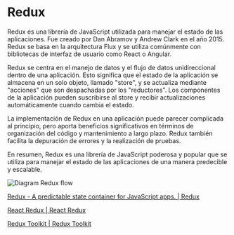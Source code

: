 # Redux

Redux es una librería de JavaScript utilizada para manejar el estado de las aplicaciones. Fue creado por Dan Abramov y Andrew Clark en el año 2015. Redux se basa en la arquitectura Flux y se utiliza comúnmente con bibliotecas de interfaz de usuario como React o Angular.

Redux se centra en el manejo de datos y el flujo de datos unidireccional dentro de una aplicación. Esto significa que el estado de la aplicación se almacena en un solo objeto, llamado "store", y se actualiza mediante "acciones" que son despachadas por los "reductores". Los componentes de la aplicación pueden suscribirse al store y recibir actualizaciones automáticamente cuando cambia el estado.

La implementación de Redux en una aplicación puede parecer complicada al principio, pero aporta beneficios significativos en términos de organización del código y mantenimiento a largo plazo. Redux también facilita la depuración de errores y la realización de pruebas.

En resumen, Redux es una librería de JavaScript poderosa y popular que se utiliza para manejar el estado de las aplicaciones de una manera predecible y escalable.

![Diagram Redux flow](https://documents.lucid.app/documents/d59fd600-5cfc-46f6-8403-e49234c6245e/pages/0_0?a=570&x=595&y=124&w=979&h=788&store=1&accept=image%2F*&auth=LCA%2017aced6f3c8bca950e46c3dc360fbda06c205709c3b729d8380751e538b28e40-ts%3D1681166725)

[Redux - A predictable state container for JavaScript apps. | Redux](https://redux.js.org/)

[React Redux | React Redux](https://react-redux.js.org/)

[Redux Toolkit | Redux Toolkit](https://redux-toolkit.js.org/)
